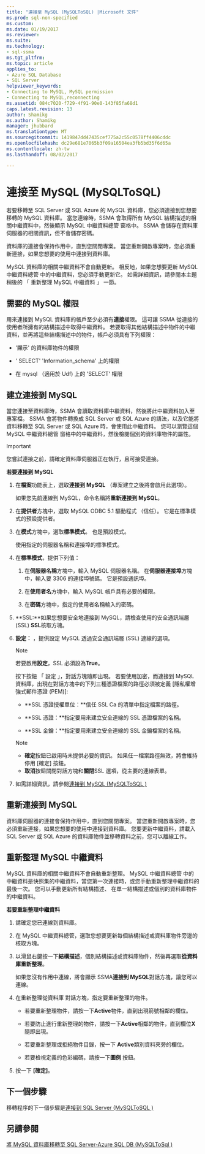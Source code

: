 ```yaml
---
title: "連接至 MySQL (MySQLToSQL) |Microsoft 文件"
ms.prod: sql-non-specified
ms.custom: 
ms.date: 01/19/2017
ms.reviewer: 
ms.suite: 
ms.technology:
- sql-ssma
ms.tgt_pltfrm: 
ms.topic: article
applies_to:
- Azure SQL Database
- SQL Server
helpviewer_keywords:
- Connecting to MySQL, MySQL permission
- Connecting to MySQL,reconnecting
ms.assetid: 084c7020-f729-4f91-90e0-143f85fa68d1
caps.latest.revision: 13
author: Shamikg
ms.author: Shamikg
manager: jhubbard
ms.translationtype: MT
ms.sourcegitcommit: 1419847dd47435cef775a2c55c0578ff4406cddc
ms.openlocfilehash: dc29e681e7065b3f09a16504ea3fb5bd35f6d65a
ms.contentlocale: zh-tw
ms.lasthandoff: 08/02/2017

---
```

# <a name="connecting-to-mysql-mysqltosql"></a>連接至 MySQL (MySQLToSQL)
若要移轉至 SQL Server 或 SQL Azure 的 MySQL 資料庫，您必須連接到您想要移轉的 MySQL 資料庫。 當您連線時，SSMA 會取得所有 MySQL 結構描述的相關中繼資料中，然後顯示 MySQL 中繼資料總管 窗格中。 SSMA 會儲存在資料庫伺服器的相關資訊，但不會儲存密碼。  
  
資料庫的連接會保持作用中，直到您關閉專案。 當您重新開啟專案時，您必須重新連接，如果您想要的使用中連接到資料庫。  
  
MySQL 資料庫的相關中繼資料不會自動更新。 相反地，如果您想要更新 MySQL 中繼資料總管 中的中繼資料，您必須手動更新它。 如需詳細資訊，請參閱本主題稍後的 「 重新整理 MySQL 中繼資料 」 一節。  
  
## <a name="required-mysql-permissions"></a>需要的 MySQL 權限  
用來連接到 MySQL 資料庫的帳戶至少必須有**連接**權限。 這可讓 SSMA 從連接的使用者所擁有的結構描述中取得中繼資料。 若要取得其他結構描述中物件的中繼資料，並再將這些結構描述中的物件，帳戶必須具有下列權限：  
  
-   '顯示' 的資料庫物件的權限  
  
-   ' SELECT' 'Information_schema' 上的權限  
  
-   在 mysql （適用於 Udf) 上的 'SELECT' 權限  
  
## <a name="establishing-a-connection-to-mysql"></a>建立連接到 MySQL  
當您連接至資料庫時，SSMA 會讀取資料庫中繼資料，然後將此中繼資料加入至專案檔。 SSMA 會將物件轉換成 SQL Server 或 SQL Azure 的語法，以及它能將資料移轉至 SQL Server 或 SQL Azure 時，會使用此中繼資料。 您可以瀏覽這個 MySQL 中繼資料總管 窗格中的中繼資料，然後檢閱個別的資料庫物件的屬性。  
  
> [!IMPORTANT]  
> 您嘗試連接之前，請確定資料庫伺服器正在執行，且可接受連接。  
  
**若要連接到 MySQL**  
  
1.  在**檔案**功能表上，選取**連接到 MySQL** （專案建立之後將會啟用此選項）。  
  
    如果您先前連線到 MySQL，命令名稱將**重新連接到 MySQL**。  
  
2.  在**提供者**方塊中，選取 MySQL ODBC 5.1 驅動程式 （信任）。 它是在標準模式的預設提供者。  
  
3.  在**模式**方塊中，選取**標準模式**。 也是預設模式。  
  
    使用指定的伺服器名稱和連接埠的標準模式。  
  
4.  在**標準模式**，提供下列值：  
  
    1.  在**伺服器名稱**方塊中，輸入 MySQL 伺服器名稱。 在**伺服器連接埠**方塊中，輸入要 3306 的連接埠號碼。 它是預設通訊埠。  
  
    2.  在**使用者名**方塊中，輸入 MySQL 帳戶具有必要的權限。  
  
    3.  在**密碼**方塊中，指定的使用者名稱輸入的密碼。  
  
5.  **SSL:**如果您想要安全地連接到 MySQL，請檢查使用的安全通訊端層 (SSL) **SSL**核取方塊。  
  
6.  **設定：** ，提供設定 MySQL 透過安全通訊端層 (SSL) 連線的選項。  
  
    > [!NOTE]  
    > 若要啟用**設定**，SSL 必須設為**True**。  
  
    按下按鈕 「 設定 」，對話方塊隨即出現。 若要使用加密，而連接到 MySQL 資料庫，出現在對話方塊中的下列三種憑證檔案的路徑必須被定義 [隱私權增強式郵件憑證 (PEM)]:  
  
    -   **SSL 憑證授權單位：**信任 SSL Ca 的清單中指定檔案的路徑。  
  
    -   **SSL 憑證：**指定要用來建立安全連線的 SSL 憑證檔案的名稱。  
  
    -   **SSL 金鑰：**指定要用來建立安全連線的 SSL 金鑰檔案的名稱。  
  
    > [!NOTE]  
    > -   **確定**按鈕已啟用時未提供必要的資訊。 如果任一檔案路徑無效，將會維持停用 [確定] 按鈕。  
    > -   **取消**按鈕關閉對話方塊和**關閉**SSL 選項，從主要的連線表單。  
  
7.  如需詳細資訊，請參閱[連接到 MySQL &#40;MySQLToSQL &#41;](../../ssma/mysql/connect-to-mysql-mysqltosql.md)  
  
## <a name="reconnecting-to-mysql"></a>重新連接到 MySQL  
資料庫伺服器的連接會保持作用中，直到您關閉專案。 當您重新開啟專案時，您必須重新連接，如果您想要的使用中連接到資料庫。 您要更新中繼資料，請載入 SQL Server 或 SQL Azure 的資料庫物件並移轉資料之前，您可以離線工作。  
  
## <a name="refreshing-mysql-metadata"></a>重新整理 MySQL 中繼資料  
MySQL 資料庫的相關中繼資料不會自動重新整理。 MySQL 中繼資料總管 中的中繼資料是快照集的中繼資料，當您第一次連接時，或您手動重新整理中繼資料的最後一次。 您可以手動更新所有結構描述、 在單一結構描述或個別的資料庫物件的中繼資料。  
  
**若要重新整理中繼資料**  
  
1.  請確定您已連線到資料庫。  
  
2.  在 MySQL 中繼資料總管，選取您想要更新每個結構描述或資料庫物件旁邊的核取方塊。  
  
3.  以滑鼠右鍵按一下**結構描述**，個別結構描述或資料庫物件，然後再選取**從資料庫重新整理**。  
  
    如果您沒有作用中連線，將會顯示 SSMA**連接到 MySQL**對話方塊，讓您可以連線。  
  
4.  在重新整理從資料庫 對話方塊，指定要重新整理的物件。  
  
    -   若要重新整理物件，請按一下**Active**物件，直到出現箭號相鄰的欄位。  
  
    -   若要防止進行重新整理的物件，請按一下**Active**相鄰的物件，直到欄位**X**隨即出現。  
  
    -   若要重新整理或拒絕物件目錄，按一下  **Active**類別資料夾旁的欄位。  
  
    -   若要檢視定義的色彩編碼，請按一下**圖例** 按鈕。  
  
5.  按一下 **[確定]**。  
  
## <a name="next-step"></a>下一個步驟  
移轉程序的下一個步驟是[連接到 SQL Server &#40;MySQLToSQL &#41;](../../ssma/mysql/connecting-to-sql-server-mysqltosql.md)  
  
## <a name="see-also"></a>另請參閱  
[將 MySQL 資料庫移轉至 SQL Server-Azure SQL DB &#40;MySQLToSql &#41;](../../ssma/mysql/migrating-mysql-databases-to-sql-server-azure-sql-db-mysqltosql.md)  
  

